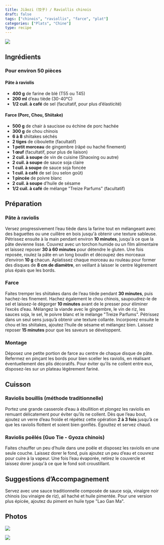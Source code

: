 ```yaml
---
title: Jiǎozi (饺子) / Raviollis chinois
draft: false
tags: ["chinois", "raviollis", "farce", "plat"]
categories: ["Plats", "Chine"]
type: recipe
---
```


![](../images/raviollis.jpg)

<!-- section -->

## Ingrédients

### Pour environ 50 pièces  

#### Pâte à raviolis  

- **400 g** de farine de blé (T55 ou T45)  
- **200 ml** d’eau tiède (30-40°C)  
- **1/2 cuil. à café** de sel (facultatif, pour plus d’élasticité)  

#### Farce (Porc, Chou, Shiitake)  

- **500 g** de chair à saucisse ou échine de porc hachée  
- **300 g** de chou chinois  
- **6 à 8** shiitakes séchés  
- **2 tiges** de ciboulette (facultatif)  
- **1 petit morceau** de gingembre (râpé ou haché finement)  
- **1 œuf** (facultatif, pour plus de liaison)  
- **2 cuil. à soupe** de vin de cuisine (Shaoxing ou autre)  
- **2 cuil. à soupe** de sauce soja claire  
- **1 cuil. à soupe** de sauce soja foncée  
- **1 cuil. à café** de sel (ou selon goût)  
- **1 pincée** de poivre blanc  
- **2 cuil. à soupe** d’huile de sésame  
- **1/2 cuil. à café** de mélange "Treize Parfums" (facultatif)  

<!-- section -->

## Préparation  

### Pâte à raviolis  

Versez progressivement l’eau tiède dans la farine tout en mélangeant avec des baguettes ou une cuillère en bois jusqu'à obtenir une texture sableuse. Pétrissez ensuite à la main pendant environ **10 minutes**, jusqu'à ce que la pâte devienne lisse. Couvrez avec un torchon humide ou un film alimentaire et laissez reposer **30 à 60 minutes** pour détendre le gluten. Une fois reposée, roulez la pâte en un long boudin et découpez des morceaux d’environ **10 g** chacun. Aplatissez chaque morceau au rouleau pour former des disques de **8 cm de diamètre**, en veillant à laisser le centre légèrement plus épais que les bords.  

### Farce  

Faites tremper les shiitakes dans de l’eau tiède pendant **30 minutes**, puis hachez-les finement. Hachez également le chou chinois, saupoudrez-le de sel et laissez-le dégorger **10 minutes** avant de le presser pour éliminer l’excès d’eau. Mélangez la viande avec le gingembre, le vin de riz, les sauces soja, le sel, le poivre blanc et le mélange "Treize Parfums". Pétrissez dans un seul sens jusqu’à obtenir une texture collante. Incorporez ensuite le chou et les shiitakes, ajoutez l’huile de sésame et mélangez bien. Laissez reposer **15 minutes** pour que les saveurs se développent.  

### Montage  

Déposez une petite portion de farce au centre de chaque disque de pâte. Refermez en pinçant les bords pour bien sceller les raviolis, en réalisant éventuellement des plis décoratifs. Pour éviter qu’ils ne collent entre eux, disposez-les sur un plateau légèrement fariné.  

<!-- section -->

## Cuisson  

### Raviolis bouillis (méthode traditionnelle)  

Portez une grande casserole d’eau à ébullition et plongez les raviolis en remuant délicatement pour éviter qu’ils ne collent. Dès que l’eau bout, ajoutez un verre d’eau froide et répétez cette opération **2 à 3 fois** jusqu’à ce que les raviolis flottent et soient bien gonflés. Égouttez et servez chaud.  

### Raviolis poêlés (Guo Tie - Gyoza chinois)  

Faites chauffer un peu d’huile dans une poêle et disposez les raviolis en une seule couche. Laissez dorer le fond, puis ajoutez un peu d’eau et couvrez pour cuire à la vapeur. Une fois l’eau évaporée, retirez le couvercle et laissez dorer jusqu'à ce que le fond soit croustillant.  

<!-- section -->

## Suggestions d’Accompagnement  

Servez avec une sauce traditionnelle composée de sauce soja, vinaigre noir chinois (ou vinaigre de riz), ail haché et huile pimentée. Pour une version plus épicée, ajoutez du piment en huile type "Lao Gan Ma".  

<!-- section -->

## Photos

![](../images/raviollis1.jpg)

![](../images/raviollis2.jpg)
